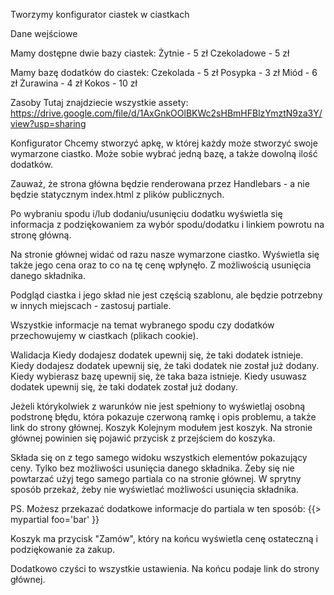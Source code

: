 Tworzymy konfigurator ciastek w ciastkach

Dane wejściowe

Mamy dostępne dwie bazy ciastek:
Żytnie - 5 zł
Czekoladowe - 5 zł

Mamy bazę dodatków do ciastek:
Czekolada - 5 zł
Posypka - 3 zł
Miód - 6 zł
Żurawina - 4 zł
Kokos - 10 zł

Zasoby
Tutaj znajdziecie wszystkie assety: https://drive.google.com/file/d/1AxGnkOOlBKWc2sHBmHFBlzYmztN9za3Y/view?usp=sharing

Konfigurator
Chcemy stworzyć apkę, w której każdy może stworzyć swoje wymarzone ciastko.
Może sobie wybrać jedną bazę, a także dowolną ilość dodatków.

Zauważ, że strona główna będzie renderowana przez Handlebars - a nie będzie statycznym index.html z plików publicznych.

Po wybraniu spodu i/lub dodaniu/usunięciu dodatku wyświetla się informacja z podziękowaniem za wybór spodu/dodatku i linkiem powrotu na stronę główną.

Na stronie głównej widać od razu nasze wymarzone ciastko.
Wyświetla się także jego cena oraz to co na tę cenę wpłynęło. Z możliwością usunięcia danego składnika.

Podgląd ciastka i jego skład nie jest częścią szablonu, ale będzie potrzebny w innych miejscach - zastosuj partiale.

Wszystkie informacje na temat wybranego spodu czy dodatków przechowujemy w ciastkach (plikach cookie).

Walidacja
Kiedy dodajesz dodatek upewnij się, że taki dodatek istnieje.
Kiedy dodajesz dodatek upewnij się, że taki dodatek nie został już dodany.
Kiedy wybierasz bazę upewnij się, że taka baza istnieje.
Kiedy usuwasz dodatek upewnij się, że taki dodatek został już dodany.

Jeżeli którykolwiek z warunków nie jest spełniony to wyświetlaj osobną podstronę błędu, która pokazuje czerwoną ramkę i opis problemu, a także link do strony głównej.
Koszyk
Kolejnym modułem jest koszyk. Na stronie głównej powinien się pojawić przycisk z przejściem do koszyka.

Składa się on z tego samego widoku wszystkich elementów pokazujący ceny. Tylko bez możliwości usunięcia danego składnika. Żeby się nie powtarzać użyj tego samego partiala co na stronie głównej. W sprytny sposób przekaż, żeby nie wyświetlać możliwości usunięcia składnika.

PS. Możesz przekazać dodatkowe informacje do partiala w ten sposób:
{{> mypartial foo='bar' }}

Koszyk ma przycisk "Zamów", który na końcu wyświetla cenę ostateczną i podziękowanie za zakup.

Dodatkowo czyści to wszystkie ustawienia.
Na końcu podaje link do strony głównej.

